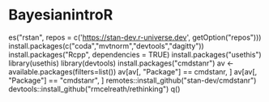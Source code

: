 # BayesianintroR

es("rstan", repos = c('https://stan-dev.r-universe.dev', getOption("repos")))
install.packages(c("coda","mvtnorm","devtools","dagitty"))
install.packages("Rcpp", dependencies = TRUE)
install.packages("usethis")
library(usethis)
library(devtools)
install.packages("cmdstanr")
av <- available.packages(filters=list())
av[av[, "Package"] == cmdstanr, ]
av[av[, "Package"] == "cmdstanr", ]
remotes::install_github("stan-dev/cmdstanr")
devtools::install_github("rmcelreath/rethinking")
q()
